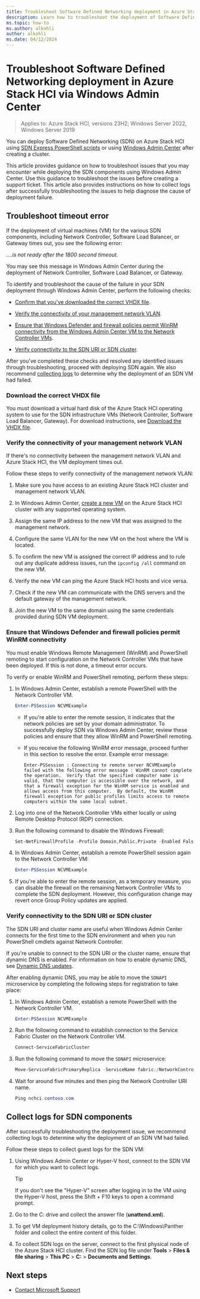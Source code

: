 ```yaml
---
title: Troubleshoot Software Defined Networking deployment in Azure Stack HCI, version 23H2 via Windows Admin Center
description: Learn how to troubleshoot the deployment of Software Defined Networking (SDN) in Azure Stack HCI, version 23H2 via Windows Admin Center.
ms.topic: how-to
ms.author: alkohli
author: alkohli
ms.date: 04/12/2024
---
```


# Troubleshoot Software Defined Networking deployment in Azure Stack HCI via Windows Admin Center

> Applies to: Azure Stack HCI, versions 23H2; Windows Server 2022, Windows Server 2019

You can deploy Software Defined Networking (SDN) on Azure Stack HCI using [SDN Express PowerShell scripts](../deploy/sdn-express-23h2.md) or using [Windows Admin Center](../deploy/sdn-wizard-23h2.md) after creating a cluster.

This article provides guidance on how to troubleshoot issues that you may encounter while deploying the SDN components using Windows Admin Center. Use this guidance to troubleshoot the issues before creating a support ticket. This article also provides instructions on how to collect logs after successfully troubleshooting the issues to help diagnose the cause of deployment failure.

## Troubleshoot timeout error

If the deployment of virtual machines (VM) for the various SDN components, including Network Controller, Software Load Balancer, or Gateway times out, you see the following error:

*....is not ready after the 1800 second timeout.*

You may see this message in Windows Admin Center during the deployment of Network Controller, Software Load Balancer, or Gateway.

To identify and troubleshoot the cause of the failure in your SDN deployment through Windows Admin Center, perform the following checks:

- [Confirm that you've downloaded the correct VHDX file](#download-the-correct-vhdx-file).

- [Verify the connectivity of your management network VLAN](#verify-the-connectivity-of-your-management-network-vlan).

- [Ensure that Windows Defender and firewall policies permit WinRM connectivity from the Windows Admin Center VM to the Network Controller VMs](#ensure-that-windows-defender-and-firewall-policies-permit-winrm-connectivity).

- [Verify connectivity to the SDN URI or SDN cluster](#verify-connectivity-to-the-sdn-uri-or-sdn-cluster).

After you've completed these checks and resolved any identified issues through troubleshooting, proceed with deploying SDN again. We also recommend [collecting logs](#collect-logs-for-sdn-components) to determine why the deployment of an SDN VM had failed.

### Download the correct VHDX file

You must download a virtual hard disk of the Azure Stack HCI operating system to use for the SDN infrastructure VMs (Network Controller, Software Load Balancer, Gateway). For download instructions, see [Download the VHDX file](../deploy/sdn-wizard-23h2.md#download-the-vhdx-file).

### Verify the connectivity of your management network VLAN

If there's no connectivity between the management network VLAN and Azure Stack HCI, the VM deployment times out.

Follow these steps to verify connectivity of the management network VLAN:

1. Make sure you have access to an existing Azure Stack HCI cluster and management network VLAN.

1. In Windows Admin Center, [create a new VM](./vm.md#create-a-new-vm) on the Azure Stack HCI cluster with any supported operating system.

1. Assign the same IP address to the new VM that was assigned to the management network.

1. Configure the same VLAN for the new VM on the host where the VM is located.

1. To confirm the new VM is assigned the correct IP address and to rule out any duplicate address issues, run the `ipconfig /all` command on the new VM.

1. Verify the new VM can ping the Azure Stack HCI hosts and vice versa.

1. Check if the new VM can communicate with the DNS servers and the default gateway of the management network.

1. Join the new VM to the same domain using the same credentials provided during SDN VM deployment.

### Ensure that Windows Defender and firewall policies permit WinRM connectivity

You must enable Windows Remote Management (WinRM) and PowerShell remoting to start configuration on the Network Controller VMs that have been deployed. If this is not done, a timeout error occurs.

To verify or enable WinRM and PowerShell remoting, perform these steps:

1. In Windows Admin Center, establish a remote PowerShell with the Network Controller VM.
    
    ```powershell
    Enter-PSSession NCVMExample
    ```

    -  If you're able to enter the remote session, it indicates that the network policies are set by your domain administrator. To successfully deploy SDN via Windows Admin Center, review these policies and ensure that they allow WinRM and PowerShell remoting.
    
    - If you receive the following WinRM error message, proceed further in this section to resolve the error. Example error message:

       `Enter-PSSession : Connecting to remote server NCVMExample failed with the following error message : WinRM cannot complete the operation.  Verify that the specified computer name is valid, that the computer is accessible over the network, and that a firewall exception for the WinRM service is enabled and allows access from this computer.  By default, the WinRM firewall exception for public profiles limits access to remote computers within the same local subnet.`

1. Log into one of the Network Controller VMs either locally or using Remote Desktop Protocol (RDP) connection.

1. Run the following command to disable the Windows Firewall:

    ```powershell
    Set-NetFirewallProfile -Profile Domain,Public,Private -Enabled False
    ```

1. In Windows Admin Center, establish a remote PowerShell session again to the Network Controller VM:

    ```powershell
    Enter-PSSession NCVMExample
    ```

1. If you're able to enter the remote session, as a temporary measure, you can disable the firewall on the remaining Network Controller VMs to complete the SDN deployment. However, this configuration change may revert once Group Policy updates are applied.

### Verify connectivity to the SDN URI or SDN cluster

The SDN URI and cluster name are useful when Windows Admin Center connects for the first time to the SDN environment and when you run PowerShell cmdlets against Network Controller.

If you're unable to connect to the SDN URI or the cluster name, ensure that dynamic DNS is enabled. For information on how to enable dynamic DNS, see [Dynamic DNS updates](../concepts/network-controller.md#dynamic-dns-updates). <!--need to update this lik-->

After enabling dynamic DNS, you may be able to move the `SDNAPI` microservice by completing the following steps for registration to take place:

1. In Windows Admin Center, establish a remote PowerShell with the Network Controller VM.

    ```powershell
    Enter-PSSession NCVMExample
    ```

1. Run the following command to establish connection to the Service Fabric Cluster on the Network Controller VM.

    ```powershell
    Connect-ServiceFabricCluster
    ```

1. Run the following command to move the `SDNAPI` microservice:

    ```powershell
    Move-ServiceFabricPrimaryReplica -ServiceName fabric:/NetworkController/ApiService
    ```

1. Wait for around five minutes and then ping the Network Controller URI name.

    ```powershell
    Ping nchci.contoso.com
    ```

## Collect logs for SDN components

After successfully troubleshooting the deployment issue, we recommend collecting logs to determine why the deployment of an SDN VM had failed.

Follow these steps to collect guest logs for the SDN VM:

1. Using Windows Admin Center or Hyper-V host, connect to the SDN VM for which you want to collect logs.

    > [!TIP]
    > If you don't see the "Hyper-V" screen after logging in to the VM using the Hyper-V host, press the Shift + F10 keys to open a command prompt.

1. Go to the C: drive and collect the answer file (**unattend.xml**).

1. To get VM deployment history details, go to the C:\Windows\Panther folder and collect the entire content of this folder.

1. To collect SDN logs on the server, connect to the first physical node of the Azure Stack HCI cluster. Find the SDN log file under **Tools** > **Files & file sharing** > **This PC** > **C:** > **Documents and Settings**.

## Next steps

- [Contact Microsoft Support](get-support.md)